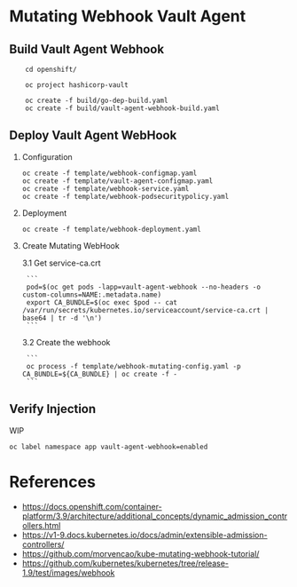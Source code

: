 # Mutating Webhook Vault Agent

## Build Vault Agent Webhook

```
    cd openshift/

    oc project hashicorp-vault

    oc create -f build/go-dep-build.yaml
    oc create -f build/vault-agent-webhook-build.yaml
```

## Deploy Vault Agent WebHook

1. Configuration

    ```
    oc create -f template/webhook-configmap.yaml
    oc create -f template/vault-agent-configmap.yaml
    oc create -f template/webhook-service.yaml
    oc create -f template/webhook-podsecuritypolicy.yaml
    ```

2. Deployment

    ```
    oc create -f template/webhook-deployment.yaml
    ```

3. Create Mutating WebHook

    3.1 Get service-ca.crt

        ```
        pod=$(oc get pods -lapp=vault-agent-webhook --no-headers -o custom-columns=NAME:.metadata.name)
        export CA_BUNDLE=$(oc exec $pod -- cat /var/run/secrets/kubernetes.io/serviceaccount/service-ca.crt | base64 | tr -d '\n')
        ```

    3.2 Create the webhook

        ```
        oc process -f template/webhook-mutating-config.yaml -p CA_BUNDLE=${CA_BUNDLE} | oc create -f -
        ```

## Verify Injection

WIP

```
oc label namespace app vault-agent-webhook=enabled
```

# References

* https://docs.openshift.com/container-platform/3.9/architecture/additional_concepts/dynamic_admission_controllers.html
* https://v1-9.docs.kubernetes.io/docs/admin/extensible-admission-controllers/
* https://github.com/morvencao/kube-mutating-webhook-tutorial/
* https://github.com/kubernetes/kubernetes/tree/release-1.9/test/images/webhook
